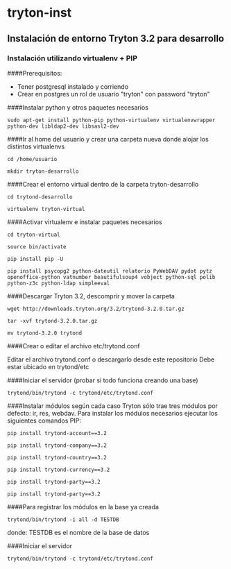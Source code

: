 tryton-inst
===========

##  Instalación de entorno Tryton 3.2 para desarrollo
###  Instalación utilizando virtualenv + PIP

####Prerequisitos: 
- Tener postgresql instalado y corriendo 
- Crear en postgres un rol de usuario "tryton" con password "tryton"

####Instalar python y otros paquetes necesarios 

`sudo apt-get install python-pip python-virtualenv virtualenvwrapper python-dev libldap2-dev libsasl2-dev`


####Ir al home del usuario y crear una carpeta nueva donde alojar los distintos virtualenvs 

`cd /home/usuario`

`mkdir tryton-desarrollo`



####Crear el entorno virtual dentro de la carpeta tryton-desarrollo

`cd trytond-desarrollo`

`virtualenv tryton-virtual`



####Activar virtualenv e instalar paquetes necesarios

`cd tryton-virtual`

`source bin/activate`

`pip install pip -U`

`pip install psycopg2 python-dateutil relatorio PyWebDAV pydot pytz openoffice-python vatnumber beautifulsoup4 vobject python-sql polib python-z3c python-ldap simpleeval`


####Descargar Tryton 3.2, descomprir y mover la carpeta

`wget http://downloads.tryton.org/3.2/trytond-3.2.0.tar.gz`

`tar -xvf trytond-3.2.0.tar.gz`

`mv trytond-3.2.0 trytond`
 
 
####Crear o editar el archivo etc/trytond.conf

Editar el archivo trytond.conf o descargarlo desde este repositorio
Debe estar ubicado en trytond/etc


####Iniciar el servidor (probar si todo funciona creando una base)

`trytond/bin/trytond -c trytond/etc/trytond.conf`


####Instalar módulos según cada caso
Tryton sólo trae tres módulos por defecto: ir, res, webdav.
Para instalar los módulos necesarios ejecutar los siguientes comandos PIP:

`pip install trytond-account==3.2`

`pip install trytond-company==3.2`

`pip install trytond-country==3.2`

`pip install trytond-currency==3.2`

`pip install trytond-party==3.2`

`pip install trytond-party==3.2`


####Para registrar los módulos en la base ya creada

`trytond/bin/trytond -i all -d TESTDB`

donde: TESTDB es el nombre de la base de datos


####Iniciar el servidor

`trytond/bin/trytond -c trytond/etc/trytond.conf`



